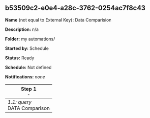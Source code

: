 ## b53509c2-e0e4-a28c-3762-0254ac7f8c43

**Name** (not equal to External Key)**:** Data Comparision

**Description:** n/a

**Folder:** my automations/

**Started by:** Schedule

**Status:** Ready

**Schedule:** Not defined

**Notifications:** _none_


| Step 1<br>_<small>-</small>_ |
| --- |
| _1.1: query_<br>DATA Comparison |
